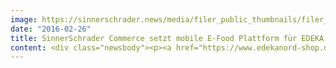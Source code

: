```yaml
---
image: https://sinnerschrader.news/media/filer_public_thumbnails/filer_public/a8/76/a876ae56-11c3-454b-b2f6-0e32bd6ad47c/commerceplus_boecker_edeka_nord_720.jpg__480x288_q85_crop_subsampling-2_upscale.jpg
date: "2016-02-26"
title: SinnerSchrader Commerce setzt mobile E-Food Plattform für EDEKA Nord um
content: <div class="newsbody"><p><a href="https://www.edekanord-shop.de/" target="_blank">edekanord-shop.de/</a></p><p>Die EDEKA Nord hat ein neues dezentrales Digital Commerce Konzept entwickelt, das von SinnerSchrader Commerce grafisch umgesetzt wurde. Das Vertriebskonzept gilt als Whitelabel-Lösung für alle Einzelhändler der Gruppe.</p><p>EDEKA liebt Lebensmittel, und das mit konsequenter Leidenschaft für den Verbraucher. EDEKA überrascht den Markt immer wieder mit außergewöhnlichen Kampagnen und neuen Vertriebswegen. So startet die EDEKA Nord einen weiteren Anlauf um in den E-Food Commerce einzusteigen und hat einen Onlineshop-Piloten mit Hilfe von SinnerSchrader Commerce aufgesetzt. Die Einzelhändler können damit ihre unterschiedlichen Sortimente zu regional unterschiedlichen Preisen einstellen lassen. Rund 13.000 Artikel inklusive frische Produkte und Bedienungsware sind Online verfügbar. Die Logistik wird regional von den Supermärkten übernommen. Der Kunde kann Lieferzeitfenster wählen oder die Ware im Markt abholen. Das Modell gilt als Blaupause für alle Edeka Märkte der Region Nord. Zum Start sind fünf Genossen der Gruppe integriert. Weitere folgen in Kürze.</p><p>Die E-Food Plattform ist Teil der Gesamtvertriebsstrategie von EDEKA. Logisch, dass der Onlineshop auf den ersten Blick das gewohnte Erscheinungsbild von edeka.de beinhaltet. Erst im Detail erlebt der Besucher die Innovationen beim Einkaufen. Dieser Spagat zwischen gewohntem Einkaufen und innovativen Neuerungen war die Kernaufgabe an den neuen Vertriebsweg, die SinnerSchrader Commerce mit einem messerscharfen Gespür für die Bedürfnisse der Kunden realisierte.</p><p>Zusätzlich wird eine mobile Version für Smartphones getestet, die primär auf Zielkäufe setzt und den mobilen Käufer anspricht. Unterwegs-Bedürfnisse sollen aufgefangen werden, während die Tablet und Destop-Version mit begleitendem Content überzeugt.</p><p>SinnerSchrader Commerce zeichnet verantwortlich für die strategische Beratung, Konzeption, Design, Projektmanagement und Qualitätssicherung. Die Softwareentwicklung wurde von diva-e realisiert.</p><p>Der Shop soll sukzessive ausgebaut und ständig an das Nutzungsverhalten der Kunden angepasst werden. Herausforderung ist, Innovationen mit Nutzwert anzubieten, die einerseits gelernt sind und andererseits noch als innovativ gelten.</p><h2>Downloads</h2><p><a href="https://commerce-plus.com/media/filer_public/fb/c3/fbc31954-9904-406a-8379-ef40720577ef/edekanord_homepage_boecker.jpg" target="_blank">Screenshot Website EDEKA Böcker/ Hafencity Hamburg</a></p><p><a href="https://commerce-plus.com/media/filer_public/86/60/8660aeac-dfe5-48e8-8052-0c8ef34f7d99/commerceplus_boecker_edeka_nord.jpg" target="_blank">Motiv Lieferwagen EDEKA Böcker/ Hafencity Hamburg</a></p><a class="filer_image_link" href="https://www.edekanord-shop.de" target="_blank"><img alt="EDEKANord_Homepage_Boecker.jpg" class="filer_image" src="/media/filer_public_thumbnails/filer_public/fb/c3/fbc31954-9904-406a-8379-ef40720577ef/edekanord_homepage_boecker.jpg__1028x929_q85_crop_subsampling-2_upscale.jpg" srcset="/media/filer_public_thumbnails/filer_public/fb/c3/fbc31954-9904-406a-8379-ef40720577ef/edekanord_homepage_boecker.jpg__298x179_q85_crop_subsampling-2_upscale.jpg 480w, /media/filer_public_thumbnails/filer_public/fb/c3/fbc31954-9904-406a-8379-ef40720577ef/edekanord_homepage_boecker.jpg__1028x929_q85_crop_subsampling-2_upscale.jpg 481w"/></a><p><strong>Über Commerce Plus</strong></p><p>Commerce Plus ist eine E-Commerce Spezialagentur als Teil der SinnerSchrader-Gruppe. 100+ Mitarbeiter in Hamburg und Hannover betreuen Kunden wie Tchibo, Görtz, Drogerie Müller, simyo/ O2 und Stage Entertainment. Commerce Plus realisiert digitale Vertriebskonzepte für Markenhersteller und Händler. Als führende E-Commerce Agentur entwickeln wir innovative Online-Einkaufserlebnisse, die Konsumenten begeistern und langfristig binden. Im Team mit unseren Kunden und Partnern liefern wir von der strategischen Beratung, über die Konzeption und Umsetzung von Online Shops und E-Commerce Plattformen, bis zu E-Commerce Management und Betrieb innovative Lösungen auf erprobten technologischen Standards und zuverlässigen Service, Tag für Tag.</p><p><a href="http&#58;//blog.commerce-plus.com/" target="_blank">blog.commerce-plus.com</a></p><p><a href="http&#58;//www.facebook.com/commerceplus1" target="_blank">facebook.com/commerceplus1</a></p><p><a href="https://twitter.com/commerce_plus">twitter.com/commerce_plus</a></p><p><a href="https://www.youtube.com/commerceplus" target="_blank">youtube.com/commerceplus</a></p><p><a class="news-backlink" href="/de/"><svg class="svg-ico svg-ico--arrow-left"><use xlink&#58;href="#arrow-down"></use></svg>Zurück zur Presse Übersicht</a></p></div>
---
```

